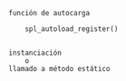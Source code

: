 
    función de autocarga
        
        spl_autoload_register()


    instanciación 
        o
    llamado a método estático